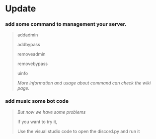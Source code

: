 # Update

### add some command to management your server.
> addadmin
> 
> addbypass
> 
> removeadmin
> 
> removebypass
> 
> uinfo
>
> _More information and usage about command can check the wiki page._

### add music some bot code
> _But now we have some problems_
> 
> If you want to try it,
> 
> Use the visual studio code to open the discord.py and run it

